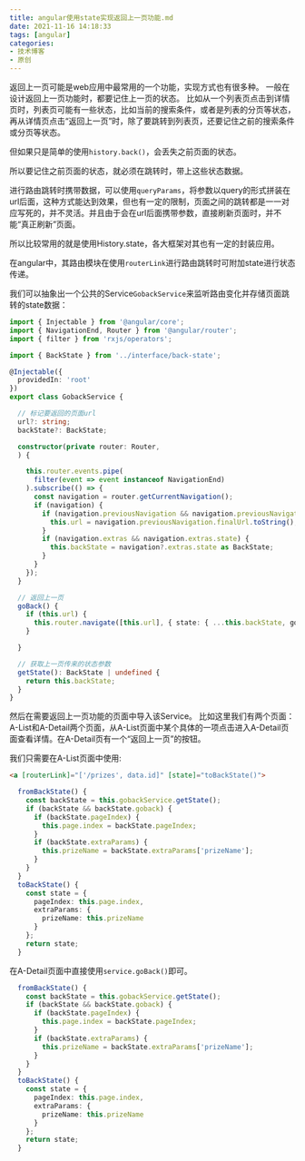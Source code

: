 ```yaml
---
title: angular使用state实现返回上一页功能.md
date: 2021-11-16 14:18:33
tags: [angular]
categories:
- 技术博客
- 原创
---
```


返回上一页可能是web应用中最常用的一个功能，实现方式也有很多种。
一般在设计返回上一页功能时，都要记住上一页的状态。
比如从一个列表页点击到详情页时，列表页可能有一些状态，比如当前的搜索条件，或者是列表的分页等状态，再从详情页点击“返回上一页”时，除了要跳转到列表页，还要记住之前的搜索条件或分页等状态。
<!-- more -->

但如果只是简单的使用`history.back()`，会丢失之前页面的状态。

所以要记住之前页面的状态，就必须在跳转时，带上这些状态数据。

进行路由跳转时携带数据，可以使用`queryParams`，将参数以query的形式拼装在url后面，这种方式能达到效果，但也有一定的限制，页面之间的跳转都是一一对应写死的，并不灵活。并且由于会在url后面携带参数，直接刷新页面时，并不能“真正刷新”页面。

所以比较常用的就是使用History.state，各大框架对其也有一定的封装应用。

在angular中，其路由模块在使用`routerLink`进行路由跳转时可附加state进行状态传递。

我们可以抽象出一个公共的Service`GobackService`来监听路由变化并存储页面跳转的state数据：

```typescript
import { Injectable } from '@angular/core';
import { NavigationEnd, Router } from '@angular/router';
import { filter } from 'rxjs/operators';

import { BackState } from '../interface/back-state';

@Injectable({
  providedIn: 'root'
})
export class GobackService {

  // 标记要返回的页面url
  url?: string;
  backState?: BackState;

  constructor(private router: Router,
  ) {

    this.router.events.pipe(
      filter(event => event instanceof NavigationEnd)
    ).subscribe(() => {
      const navigation = router.getCurrentNavigation();
      if (navigation) {
        if (navigation.previousNavigation && navigation.previousNavigation.finalUrl) {
          this.url = navigation.previousNavigation.finalUrl.toString();
        }
        if (navigation.extras && navigation.extras.state) {
          this.backState = navigation?.extras.state as BackState;
        }
      }
    });
  }

  // 返回上一页
  goBack() {
    if (this.url) {
      this.router.navigate([this.url], { state: { ...this.backState, goback: true } });
    }

  }

  // 获取上一页传来的状态参数
  getState(): BackState | undefined {
    return this.backState;
  }
}

```

然后在需要返回上一页功能的页面中导入该Service。
比如这里我们有两个页面：A-List和A-Detail两个页面，从A-List页面中某个具体的一项点击进入A-Detail页面查看详情。在A-Detail页有一个“返回上一页”的按钮。

我们只需要在A-List页面中使用:

```html
<a [routerLink]="['/prizes', data.id]" [state]="toBackState()">
```

```typescript
  fromBackState() {
    const backState = this.gobackService.getState();
    if (backState && backState.goback) {
      if (backState.pageIndex) {
        this.page.index = backState.pageIndex;
      }
      if (backState.extraParams) {
        this.prizeName = backState.extraParams['prizeName'];
      }
    }
  }
  toBackState() {
    const state = {
      pageIndex: this.page.index,
      extraParams: {
        prizeName: this.prizeName
      }
    };
    return state;
  }
```

在A-Detail页面中直接使用`service.goBack()`即可。

```typescript
  fromBackState() {
    const backState = this.gobackService.getState();
    if (backState && backState.goback) {
      if (backState.pageIndex) {
        this.page.index = backState.pageIndex;
      }
      if (backState.extraParams) {
        this.prizeName = backState.extraParams['prizeName'];
      }
    }
  }
  toBackState() {
    const state = {
      pageIndex: this.page.index,
      extraParams: {
        prizeName: this.prizeName
      }
    };
    return state;
  }
```
